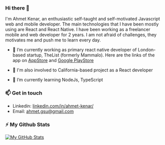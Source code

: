 ### Hi there 👋

I'm Ahmet Kenar, an enthusiastic self-taught and self-motivated Javascript web and mobile developer. The main technologies that I have been mostly using are React and React Native. I have been working as a freelancer mobile and web developer for 2 years. I am not afraid of challenges, they motivates me and push me to learn every day.

- 🔭 I’m currently working as primary react native developer of London-based startup, TheList (formerly Mammalo). Here are the links of the app on [AppStore](https://apps.apple.com/us/app/id1288061045) and [Google PlayStore](https://play.google.com/store/apps/details?id=com.mammalo.app)

- 🔭 I'm also involved to California-based project as a React developer

- 🌱 I’m currently learning NodeJs, TypeScript

### 📫 Get in touch

- Linkedin: [linkedin.com/in/ahmet-kenar/](https://www.linkedin.com/in/ahmet-kenar/)
- Email:    <a target="_blank" href="mailto:ahmet.gsu@gmail.com">ahmet.gsu@gmail.com</a>

### ⚡ My Github Stats

[![My GitHub Stats](https://github-readme-stats.vercel.app/api?username=ahmetgsu&count_private=true&show_icons=true&theme=merko)](https://github.com/ahmetgsu/github-readme-stats)

<!--
**ahmetgsu/ahmetgsu** is a ✨ _special_ ✨ repository because its `README.md` (this file) appears on your GitHub profile.

Here are some ideas to get you started:

- 🔭 I’m currently working on ...
- 🌱 I’m currently learning ...
- 👯 I’m looking to collaborate on ...
- 🤔 I’m looking for help with ...
- 💬 Ask me about ...
- 📫 How to reach me: ...
- 😄 Pronouns: ...
- ⚡ Fun fact: ...
-->
